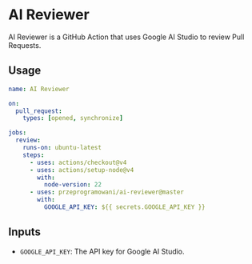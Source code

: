 # AI Reviewer

AI Reviewer is a GitHub Action that uses Google AI Studio to review Pull Requests.

## Usage

```yaml
name: AI Reviewer

on:
  pull_request:
    types: [opened, synchronize]

jobs:
  review:
    runs-on: ubuntu-latest
    steps:
      - uses: actions/checkout@v4
      - uses: actions/setup-node@v4
        with:
          node-version: 22
      - uses: przeprogramowani/ai-reviewer@master
        with:
          GOOGLE_API_KEY: ${{ secrets.GOOGLE_API_KEY }}
```

## Inputs

- `GOOGLE_API_KEY`: The API key for Google AI Studio.
